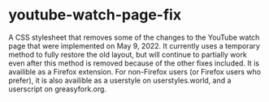 # youtube-watch-page-fix
A CSS stylesheet that removes some of the changes to the YouTube watch page that were implemented on May 9, 2022. It currently uses a temporary method to fully restore the old layout, but will continue to partially work even after this method is removed because of the other fixes included. It is availible as a Firefox extension. For non-Firefox users (or Firefox users who prefer), it is also availible as a userstyle on userstyles.world, and a userscript on greasyfork.org.
